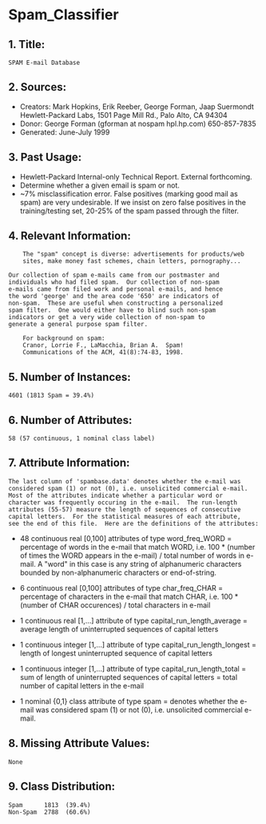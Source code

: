 # Spam_Classifier
 
## 1. Title:
    SPAM E-mail Database

## 2. Sources:
   - Creators: Mark Hopkins, Erik Reeber, George Forman, Jaap Suermondt
        Hewlett-Packard Labs, 1501 Page Mill Rd., Palo Alto, CA 94304
   - Donor: George Forman (gforman at nospam hpl.hp.com)  650-857-7835
   - Generated: June-July 1999

## 3. Past Usage:
   - Hewlett-Packard Internal-only Technical Report. External forthcoming.
   - Determine whether a given email is spam or not.
   - ~7% misclassification error.
       False positives (marking good mail as spam) are very undesirable.
       If we insist on zero false positives in the training/testing set,
       20-25% of the spam passed through the filter.

## 4. Relevant Information:
        The "spam" concept is diverse: advertisements for products/web
        sites, make money fast schemes, chain letters, pornography...
        
	Our collection of spam e-mails came from our postmaster and 
	individuals who had filed spam.  Our collection of non-spam 
	e-mails came from filed work and personal e-mails, and hence
	the word 'george' and the area code '650' are indicators of 
	non-spam.  These are useful when constructing a personalized 
	spam filter.  One would either have to blind such non-spam 
	indicators or get a very wide collection of non-spam to 
	generate a general purpose spam filter.

        For background on spam:
        Cranor, Lorrie F., LaMacchia, Brian A.  Spam! 
        Communications of the ACM, 41(8):74-83, 1998.

## 5. Number of Instances: 
	4601 (1813 Spam = 39.4%)

## 6. Number of Attributes: 
	58 (57 continuous, 1 nominal class label)

## 7. Attribute Information:
	The last column of 'spambase.data' denotes whether the e-mail was 
	considered spam (1) or not (0), i.e. unsolicited commercial e-mail.  
	Most of the attributes indicate whether a particular word or
	character was frequently occuring in the e-mail.  The run-length
	attributes (55-57) measure the length of sequences of consecutive 
	capital letters.  For the statistical measures of each attribute, 
	see the end of this file.  Here are the definitions of the attributes:

- 48 continuous real [0,100] attributes of type word_freq_WORD 
= percentage of words in the e-mail that match WORD,
i.e. 100 * (number of times the WORD appears in the e-mail) / 
total number of words in e-mail.  A "word" in this case is any 
string of alphanumeric characters bounded by non-alphanumeric 
characters or end-of-string.

- 6 continuous real [0,100] attributes of type char_freq_CHAR
= percentage of characters in the e-mail that match CHAR,
i.e. 100 * (number of CHAR occurences) / total characters in e-mail

- 1 continuous real [1,...] attribute of type capital_run_length_average
= average length of uninterrupted sequences of capital letters

- 1 continuous integer [1,...] attribute of type capital_run_length_longest
= length of longest uninterrupted sequence of capital letters

- 1 continuous integer [1,...] attribute of type capital_run_length_total
= sum of length of uninterrupted sequences of capital letters
= total number of capital letters in the e-mail

- 1 nominal {0,1} class attribute of type spam
= denotes whether the e-mail was considered spam (1) or not (0), 
i.e. unsolicited commercial e-mail.  


## 8. Missing Attribute Values: 
	None

## 9. Class Distribution:
	Spam	  1813  (39.4%)
	Non-Spam  2788  (60.6%)
